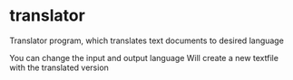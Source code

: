 # translator
Translator program, which translates text documents to desired language

You can change the input and output language
Will create a new textfile with the translated version
